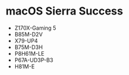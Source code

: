 # macOS Sierra Success
- Z170X-Gaming 5
- B85M-D2V
- X79-UP4
- B75M-D3H
- P8H61M-LE
- P67A-UD3P-B3
- H81M-E